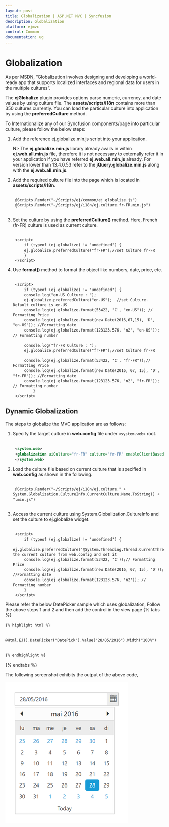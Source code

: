 ```yaml
---
layout: post
title: Globalization | ASP.NET MVC | Syncfusion
description: Globalization
platform: ejmvc
control: Common 
documentation: ug
---
```


# Globalization

As per MSDN, “Globalization involves designing and developing a world-ready app that supports localized interfaces and regional data for users in the multiple cultures”.

The **ejGlobalize** plugin provides options parse numeric, currency, and date values by using culture file. The **assets/scripts/i18n** contains more than 350 cultures currently. You can load the particular culture into application by using the **preferredCulture** method.


To Internationalize any of our Syncfusion components/page into particular culture, please follow the below steps:

1. Add the reference ej.globalize.min.js script into your application.

   N> The **ej.globalize.min.js** library already avails in within **ej.web.all.min.js** file, therefore it is not necessary to externally refer it in your application if you have referred **ej.web.all.min.js** already. For version lower than 13.4.0.53 refer to the **jQuery.globalize.min.js** along with the **ej.web.all.min.js**.

2. Add the required culture file into the page which is located in **assets/scripts/i18n**.

   ~~~ cshtml
   
	@Scripts.Render("~/Scripts/ej/common/ej.globalize.js")
	@Scripts.Render("~/Scripts/ej/i18n/ej.culture.fr-FR.min.js")
		
   ~~~

3. Set the culture by using the **preferredCulture()** method. Here, French (fr-FR) culture is used as current culture.

   ~~~ cshtml
   
	<script>
		if (typeof (ej.globalize) != 'undefined') {
		ej.globalize.preferredCulture("fr-FR");//set Culture fr-FR 
		}
	</script>

   ~~~
   
4. Use **format()** method to format the object like numbers, date, price, etc.

   ~~~ cshtml
   
	<script>
		if (typeof (ej.globalize) != 'undefined') {
		console.log("en-US Culture : ");
		ej.globalize.preferredCulture("en-US");  //set Culture. Default culture is en-US         
		console.log(ej.globalize.format(53422, 'C', "en-US")); // Formatting Price
		console.log(ej.globalize.format(new Date(2016,07,15), 'D', "en-US")); //Formatting date
		console.log(ej.globalize.format(123123.576, 'n2', "en-US")); // Formatting number

		console.log("fr-FR Culture : ");
		ej.globalize.preferredCulture("fr-FR");//set Culture fr-FR 
				
		console.log(ej.globalize.format(53422, 'C', "fr-FR"));// Formatting Price
		console.log(ej.globalize.format(new Date(2016, 07, 15), 'D', "fr-FR")); //Formatting date
		console.log(ej.globalize.format(123123.576, 'n2', "fr-FR")); // Formatting number          
			}
    </script>

   ~~~

## Dynamic Globalization

The steps to globalize the MVC application are as follows:

1. Specify the target culture in **web.config** file under `<system.web>` root.

   ~~~ xml
   
	<system.web>
	<globalization uiCulture="fr-FR" culture="fr-FR" enableClientBasedCulture="true"/>
	</system.web>

   ~~~

2. Load the culture file based on current culture that is specified in **web.config** as shown in the following.


   ~~~ cshtml
   
	@Scripts.Render("~/Scripts/ej/i18n/ej.culture." + System.Globalization.CultureInfo.CurrentCulture.Name.ToString() + ".min.js")
			
   ~~~

3. Access the current culture using System.Globalization.CultureInfo and set the culture to ej.globalize widget.

   ~~~ cshtml
   
	<script>
		if (typeof (ej.globalize) != 'undefined') {
		ej.globalize.preferredCulture('@System.Threading.Thread.CurrentThread.CurrentCulture.Name');//access the current culture from web.config and set it
		console.log(ej.globalize.format(53422, 'C'));// Formatting Price
		console.log(ej.globalize.format(new Date(2016, 07, 15), 'D')); //Formatting date
		console.log(ej.globalize.format(123123.576, 'n2')); // Formatting number
        }
	</script>

   ~~~
   
Please refer the below DatePicker sample which uses globalization,
Follow the above steps 1 and 2 and then add the control in the view page
{% tabs %}

    {% highlight html %}

        @Html.EJ().DatePicker("DatePick").Value("28/05/2016").Width("100%")
        
        
    {% endhighlight %}


{% endtabs %}

The following screenshot exhibits the output of the above code,

![](Globalization_images/globalization.png)